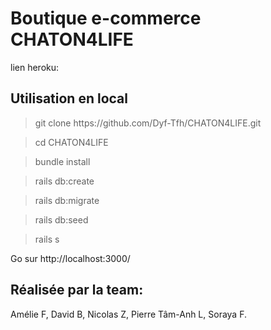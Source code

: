 <h1>Boutique e-commerce CHATON4LIFE </h1> 

lien heroku: 



<h2>Utilisation en local</h2>


> <p>git clone https://github.com/Dyf-Tfh/CHATON4LIFE.git

> cd CHATON4LIFE

> bundle install 

> rails db:create

> rails db:migrate

> rails db:seed

> rails s  

Go sur http://localhost:3000/

<h2>Réalisée par la team:</h2>

Amélie F, 
David B, 
Nicolas Z, 
Pierre Tâm-Anh L, 
Soraya F.
